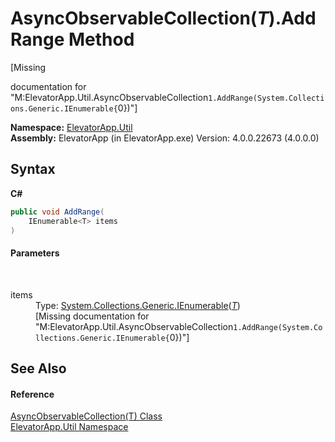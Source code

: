 # AsyncObservableCollection(*T*).AddRange Method 
 

\[Missing <summary> documentation for "M:ElevatorApp.Util.AsyncObservableCollection`1.AddRange(System.Collections.Generic.IEnumerable{`0})"\]

**Namespace:**&nbsp;<a href="N_ElevatorApp_Util">ElevatorApp.Util</a><br />**Assembly:**&nbsp;ElevatorApp (in ElevatorApp.exe) Version: 4.0.0.22673 (4.0.0.0)

## Syntax

**C#**<br />
``` C#
public void AddRange(
	IEnumerable<T> items
)
```


#### Parameters
&nbsp;<dl><dt>items</dt><dd>Type: <a href="http://msdn2.microsoft.com/en-us/library/9eekhta0" target="_blank">System.Collections.Generic.IEnumerable</a>(<a href="T_ElevatorApp_Util_AsyncObservableCollection_1">*T*</a>)<br />\[Missing <param name="items"/> documentation for "M:ElevatorApp.Util.AsyncObservableCollection`1.AddRange(System.Collections.Generic.IEnumerable{`0})"\]</dd></dl>

## See Also


#### Reference
<a href="T_ElevatorApp_Util_AsyncObservableCollection_1">AsyncObservableCollection(T) Class</a><br /><a href="N_ElevatorApp_Util">ElevatorApp.Util Namespace</a><br />